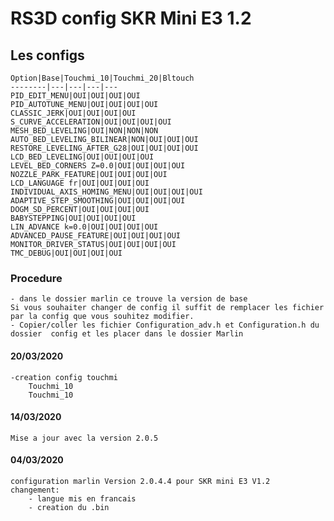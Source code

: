 # RS3D config SKR Mini E3 1.2

## Les configs

   
    Option|Base|Touchmi_10|Touchmi_20|Bltouch
    --------|---|---|---|---
    PID_EDIT_MENU|OUI|OUI|OUI|OUI
    PID_AUTOTUNE_MENU|OUI|OUI|OUI|OUI
    CLASSIC_JERK|OUI|OUI|OUI|OUI
    S_CURVE_ACCELERATION|OUI|OUI|OUI|OUI
    MESH_BED_LEVELING|OUI|NON|NON|NON
    AUTO_BED_LEVELING_BILINEAR|NON|OUI|OUI|OUI
    RESTORE_LEVELING_AFTER_G28|OUI|OUI|OUI|OUI
    LCD_BED_LEVELING|OUI|OUI|OUI|OUI
    LEVEL_BED_CORNERS Z=0.0|OUI|OUI|OUI|OUI
    NOZZLE_PARK_FEATURE|OUI|OUI|OUI|OUI
    LCD_LANGUAGE fr|OUI|OUI|OUI|OUI
    INDIVIDUAL_AXIS_HOMING_MENU|OUI|OUI|OUI|OUI
    ADAPTIVE_STEP_SMOOTHING|OUI|OUI|OUI|OUI
    DOGM_SD_PERCENT|OUI|OUI|OUI|OUI
    BABYSTEPPING|OUI|OUI|OUI|OUI
    LIN_ADVANCE k=0.0|OUI|OUI|OUI|OUI
    ADVANCED_PAUSE_FEATURE|OUI|OUI|OUI|OUI
    MONITOR_DRIVER_STATUS|OUI|OUI|OUI|OUI
    TMC_DEBUG|OUI|OUI|OUI|OUI

### Procedure 
    - dans le dossier marlin ce trouve la version de base
    Si vous souhaiter changer de config il suffit de remplacer les fichier par la config que vous souhitez modifier. 
    - Copier/coller les fichier Configuration_adv.h et Configuration.h du dossier  config et les placer dans le dossier Marlin
    

#### 20/03/2020
    -creation config touchmi
        Touchmi_10
        Touchmi_10


#### 14/03/2020
    Mise a jour avec la version 2.0.5

#### 04/03/2020
    configuration marlin Version 2.0.4.4 pour SKR mini E3 V1.2 
    changement:
        - langue mis en francais
        - creation du .bin